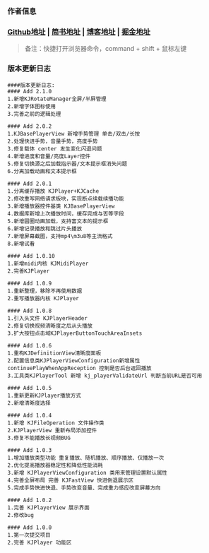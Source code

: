 
### 作者信息
### [Github地址](https://github.com/yangKJ) | [简书地址](https://www.jianshu.com/u/c84c00476ab6) | [博客地址](https://blog.csdn.net/qq_34534179) | [掘金地址](https://juejin.cn/user/1987535102554472/posts)

> 备注：快捷打开浏览器命令，command + shift + 鼠标左键

### 版本更新日志
```
####版本更新日志:
#### Add 2.1.0
1.新增KJRotateManager全屏/半屏管理
2.新增字体图标使用
3.完善之前的逻辑处理

#### Add 2.0.2
1.KJBasePlayerView 新增手势管理 单击/双击/长按
2.处理快进手势，音量手势，亮度手势
3.修复载体 center 发生变化闪退问题
4.新增进度和音量/亮度Layer控件
5.修复切换源之后加载指示器/文本提示框消失问题
6.分离加载动画和文本提示框

#### Add 2.0.1
1.分离缓存播放 KJPlayer+KJCache
2.修改重写网络请求板块，实现断点续载续播功能
3.新增播放器控件基类 KJBasePlayerView
4.数据库新增上次播放时间，缓存完成与否等字段
5.新增圆圈动画加载，支持富文本的提示框
6.新增记录播放和跳过片头播放
7.新增屏幕截图，支持mp4\m3u8等主流格式
8.新增试看

#### Add 1.0.10
1.新增midi内核 KJMidiPlayer
2.完善KJPlayer

#### Add 1.0.9
1.重新整理，移除不再使用数据
2.重写播放器内核 KJPlayer

#### Add 1.0.8
1.引入头文件 KJPlayerHeader
2.修复切换视频清晰度之后从头播放
3.扩大按钮点击域KJPlayerButtonTouchAreaInsets

#### Add 1.0.6
1.重构KJDefinitionView清晰度面板
2.配置信息类KJPlayerViewConfiguration新增属性 continuePlayWhenAppReception 控制是否后台返回播放
3.工具类KJPlayerTool 新增 kj_playerValidateUrl 判断当前URL是否可用

#### Add 1.0.5
1.重新更新KJPlayer播放方式
2.新增清晰度选择

#### Add 1.0.4
1.新增 KJFileOperation 文件操作类
2.KJPlayerView 重新布局添加控件
3.修复不能播放长视频BUG

#### Add 1.0.3
1.增加播放类型功能 重复播放、随机播放、顺序播放、仅播放一次
2.优化提高播放器稳定性和降低性能消耗
3.新增 KJPlayerViewConfiguration 类用来管理设置默认属性
4.完善全屏布局 完善 KJFastView 快进倒退展示区
5.完成手势快进快退、手势改变音量、完成重力感应改变屏幕方向

#### Add 1.0.2
1.完善 KJPlayerView 展示界面
2.修改bug

#### Add 1.0.0
1.第一次提交项目
2.完善 KJPlayer 功能区
```
